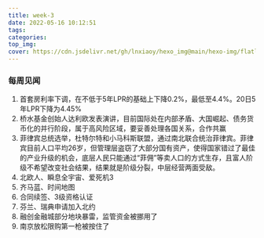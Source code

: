 ```yaml
---
title: week-3
date: 2022-05-16 10:12:51
tags:
categories:
top_img:
cover: https://cdn.jsdelivr.net/gh/lnxiaoy/hexo_img@main/hexo-img/flatlay-office-accesories-office-accesories.jpg
---
```


### 每周见闻

1. 首套房利率下调，在不低于5年LPR的基础上下降0.2%，最低至4.4%。20日5年LPR下降为4.45%
2. 桥水基金创始人达利欧发表演讲，目前国际处在内部矛盾、大国崛起、债务货币化的并行阶段，属于高风险区域，要妥善处理各国关系，合作共赢
3. 菲律宾总统选举，杜特尔特和小马科斯联盟，通过南北联合统治菲律宾。菲律宾目前人口平均26岁，但管理层盗窃了大部分国有资产，使得国家错过了最佳的产业升级的机会，底层人民只能通过“菲佣”等卖人口的方式生存，且富人阶级不希望改变社会结果，结果就是阶级分裂，中层经营两面受敌。
4. 北欧人、瞬息全宇宙、爱死机3
5. 齐马蓝、时间地图
6. 合同续签、3级资格认证
7. 芬兰、瑞典申请加入北约
8. 融创金融城部分地块暴雷，监管资金被挪用了
9. 南京放松限购第一枪被按住了
